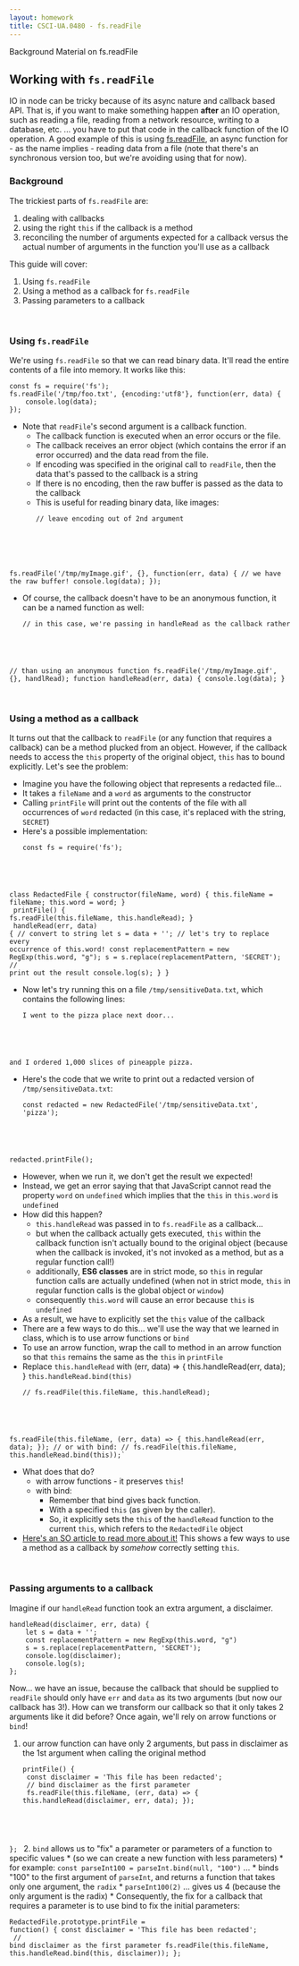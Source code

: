 ```yaml
---
layout: homework
title: CSCI-UA.0480 - fs.readFile
---
```

<div class="panel panel-default">
	<div class="panel-heading">Background Material on fs.readFile</div>
	<div class="panel-body" markdown="block">

## Working with `fs.readFile`

IO in node can be tricky because of its async nature and callback based API. That is, if you want to make something happen __after__ an IO operation, such as reading a file, reading from  a network resource, writing to a database, etc. ... you have to put that code in the callback function of the IO operation. A good example of this is using [fs.readFile](https://nodejs.org/api/fs.html#fs_fs_readfile_file_options_callback), an async function for - as the name implies - reading data from a file (note that there's an synchronous version too, but we're avoiding using that for now).


### Background 


The trickiest parts of `fs.readFile` are:

1. dealing with callbacks
2. using the right `this` if the callback is a method
3. reconciling the number of arguments expected for a callback versus the actual number of arguments in the function you'll use as a callback

This guide will cover:

1. Using `fs.readFile`
2. Using a method as a callback for `fs.readFile`
3. Passing parameters to a callback

<br>

### Using `fs.readFile`

We're using `fs.readFile` so that we can read binary data. It'll read the entire contents of a file into memory. It works like this:

<pre><code data-trim contenteditable>const fs = require('fs');
fs.readFile('/tmp/foo.txt', {encoding:'utf8'}, function(err, data) {
    console.log(data);
}); 
</code></pre>

* Note that `readFile`'s second argument is a callback function.
    * The callback function is executed when an error occurs or the file. 
    * The callback receives an error object (which contains the error if an error occurred) and the data read from the file.
    * If encoding was specified in the original call to `readFile`, then the data that's passed to the callback is a string
    * If there is no encoding, then the raw buffer is passed as the data to the callback
    * This is useful for reading binary data, like images:
        <pre><code data-trim contenteditable>// leave encoding out of 2nd argument
fs.readFile('/tmp/myImage.gif', {}, function(err, data) {
    // we have the raw buffer!
    console.log(data);
}); 
</code></pre>
* Of course, the callback doesn't have to be an anonymous function, it can be a named function as well:
    <pre><code data-trim contenteditable>// in this case, we're passing in handleRead as the callback rather
// than using an anonymous function
fs.readFile('/tmp/myImage.gif', {}, handlRead); 
function handleRead(err, data) {
    console.log(data);
}
</code></pre>

<br>

### Using a method as a callback

It turns out that the callback to `readFile` (or any function that requires a callback) can be a method plucked from an object. However, if the callback needs to access the `this` property of the original object, `this` has to bound explicitly. Let's see the problem:

* Imagine you have the following object that represents a redacted file...
* It takes a `fileName` and a `word` as arguments to the constructor
* Calling `printFile` will print out the contents of the file with all occurrences of `word` redacted (in this case, it's replaced with the string, `SECRET`)
* Here's a possible implementation:
    <pre><code data-trim contenteditable>const fs = require('fs');
class RedactedFile {
  constructor(fileName, word) {
    this.fileName = fileName;
    this.word = word;
  }<br>
  printFile() {
   fs.readFile(this.fileName, this.handleRead); 
  }<br>
  handleRead(err, data) {
    // convert to string
    let s = data + '';
    // let's try to replace every occurrence of this.word!
    const replacementPattern = new RegExp(this.word, "g");
    s = s.replace(replacementPattern, 'SECRET');
    // print out the result
    console.log(s);
  }
}
</code></pre>
* Now let's try running this on a file `/tmp/sensitiveData.txt`, which contains the following lines:
    <pre><code data-trim contenteditable>I went to the pizza place next door...
and I ordered 1,000 slices of pineapple pizza.
</code></pre>
* Here's the code that we write to print out a redacted version of `/tmp/sensitiveData.txt`:
    <pre><code data-trim contenteditable>const redacted = new RedactedFile('/tmp/sensitiveData.txt', 'pizza');
redacted.printFile();
</code></pre>
* However, when we run it, we don't get the result we expected!
* Instead, we get an error saying that that JavaScript cannot read the property `word` on `undefined` which implies that the `this` in `this.word` is `undefined`
* How did this happen?
    * `this.handleRead` was passed in to `fs.readFile` as a callback...
    * but when the callback actually gets executed, `this` within the callback function isn't actually bound to the original object (because when the callback is invoked, it's not invoked as a method, but as a regular function call!)
	* additionally, __ES6 classes__ are in strict mode, so `this` in regular function calls are actually undefined (when not in strict mode, `this` in regular function calls is the global object or `window`)
    * consequently `this.word` will cause an error because `this` is `undefined`
* As a result, we have to explicitly set the `this` value of the callback
* There are a few ways to do this... we'll use the way that we learned in class, which is to use arrow functions or `bind`
* To use an arrow function, wrap the call to method in an arrow function so that `this` remains the same as the `this` in `printFile`
* Replace `this.handleRead` with  (err, data) => { this.handleRead(err, data); } `this.handleRead.bind(this)` 
    <pre><code data-trim contenteditable>// fs.readFile(this.fileName, this.handleRead);
fs.readFile(this.fileName, (err, data) => { this.handleRead(err, data); });
// or with bind:
//  fs.readFile(this.fileName, this.handleRead.bind(this));`
</code></pre>
* What does that do? 
    * with arrow functions - it preserves `this`!
    * with bind: 
        * Remember that bind gives back function.
        * With a specified `this` (as given by the caller).
        * So, it explicitly sets the `this` of the `handleRead` function to the current `this`, which refers to the `RedactedFile` object
* [Here's an SO article to read more about it!](http://stackoverflow.com/questions/20279484/how-to-access-the-correct-this-context-inside-a-callback/20279485#20279485) This shows a few ways to use a method as a callback by  _somehow_ correctly setting `this`.

<br>

### Passing arguments to a callback

Imagine if our `handleRead` function took an extra argument, a disclaimer.

<pre><code data-trim contenteditable>handleRead(disclaimer, err, data) {
    let s = data + '';
    const replacementPattern = new RegExp(this.word, "g")
    s = s.replace(replacementPattern, 'SECRET');
    console.log(disclaimer);
    console.log(s);
};
</code></pre>

Now... we have an issue, because the callback that should be supplied to `readFile` should only have `err` and `data` as its two arguments (but now our callback has 3!). How can we transform our callback so that it only takes 2 arguments like it did before? Once again, we'll rely on arrow functions or `bind`!

1. our arrow function can have only 2 arguments, but pass in disclaimer as the 1st argument when calling the original method
	<pre><code data-trim contenteditable>printFile() {
    const disclaimer = 'This file has been redacted';
    // bind disclaimer as the first parameter
    fs.readFile(this.fileName, (err, data) => { this.handleRead(disclaimer, err, data); }); 
};
</code></pre>
2. `bind` allows us to "fix" a parameter or parameters of a function to specific values 
    * (so we can create a new function with less parameters)
    * for example: `const parseInt100 = parseInt.bind(null, "100")` ... 
    * binds "100" to the first argument of `parseInt`, and returns a function that takes only one argument, the `radix`
    * `parseInt100(2)` ... gives us 4 (because the only argument is the radix)
    * Consequently, the fix for a callback that requires a parameter is to use bind to fix the initial parameters:
        <pre><code data-trim contenteditable>RedactedFile.prototype.printFile = function() {
    const disclaimer = 'This file has been redacted';</br>
    // bind disclaimer as the first parameter
    fs.readFile(this.fileName, this.handleRead.bind(this, disclaimer)); 
};
</code></pre>

<br>

</div>

</div>
